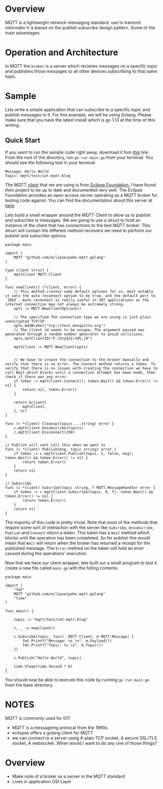# Overview

MQTT is a lightweight network messaging standard. use to transmit informatio  It is based on the publish subscribe design pattern. Some of the main adventages


# Operation and Architecture

In MQTT the `broker` is a server which recieves messages on a specific topic and publishes those messages to all other devices subscribing to that same topic. 

# Sample

Lets write a simple application that can subscribe to a specific topic and publish messages to it. For this example, we will be using Golang. Please make sure that you have the latest install which is go 1.13 at the time of this writing.

## Quick Start

If you want to run the sample code right away, download it fom [this](https://raw.githubusercontent.com/kevinlutzer/blogs/master/iot-core-mqtt/sample) link. From the root of the directory, run `go run main.go` from your terminal. You should see the following text in your terminal

```
Message: Hello World 
Topic: mqtt/test/iot-mqtt-blog 
```
<!-- 

``` golang
package main

func main() {
	
}
```


 and install the needed depencies. To do this, run the following bash commands. 

```
go mod init mqtt-sample
go get github.com/eclipse/paho.mqtt.golang   
go mod vendor
``` -->

The MQTT [client](https://github.com/eclipse/paho.mqtt.golang) that we are using is from [Eclipse Foundation](https://www.eclipse.org/org/foundation/), I have found their project to be up to date and documented very well. The Eclipse Foundation provides an open access server operating as a MQTT broker for testing code against. You can find the documentation about this server at [here](`http://test.mosquitto.org/`).


Lets build a small wrapper around the MQTT Client to allow us to publish and subscribe to messages. We are going to use a struct to hold an instance of the client that has connections to the test MQTT broker. This struct will contain the different method-recievers we need to perform our publish and subscribe options.

``` golang
package main

import (
	MQTT "github.com/eclipse/paho.mqtt.golang"
)

type client struct {
	mqttClient MQTT.Client
}

func newClient() (*client, error) {
    // This method creates some default options for us, most notably it sets the auto reconnect option to be true, and the default port to `1883`. Auto reconnect is really useful in IOT applications as the internet connection may not always be extremely strong.
    opts := MQTT.NewClientOptions()
    
    // The specified The connection type we are using is just plain unencrypted TCP/IP 
    opts.AddBroker("tcp://test.mosquitto.org")
    // The client id needs to be unique, The argument passed was generated through a random number generator to avoid collisions.
	opts.SetClientID("F`/hty$3{+JQ%,j9")

	mqttClient := MQTT.NewClient(opts)

    
    // We have to create the connection to the broker manually and verify that there is no error. The Connect method returns a token. To verify that there is no issues with creating the connection we have to call Wait which blocks until a connection attempt has been made, then check if there was any error.  
	if token := mqttClient.Connect(); token.Wait() && token.Error() != nil {
		return nil, token.Error()
	}

	return &client{
		mqttClient,
	}, nil
}

func (c *client) Cleanup(topics ...string) error {
	c.mqttClient.Unsubscribe(topics)
	c.mqttClient.Disconnect(250)
}

// Publish will sent Call this when we want to
func (c *client) Publish(msg, topic string) error {
	if token := c.mqttClient.Publish(topic, 1, false, msg); token.Wait() && token.Error() != nil {
		return token.Error()
	}
	return nil
}

// Subscribe
func (c *client) Subsribe(topic string, f MQTT.MessageHandler error {
	if token := c.mqttClient.Subscribe(topic, 0, f); token.Wait() && token.Error() != nil {
		return token.Error()
	}
	return nil
}
```

The majority of this code is pretty trivial. Note that most of the methods that require some sort of interaction with the server like `Subsribe`, `Unsubscribe`, `Publish` and `Connect` return a token. This token has a `Wait` method which blocks until the operation has been completed. So for publish this would mean that `Wait` will return when the broker has returned a receipt for the published message. The `Error` method on the token will hold an error caused during the operations' execution.


Now that we have our client wrapper, lets built our a small program to test it. create a new file called `main.go` with the folling contents

``` golang
package main

import (
	"fmt"
	MQTT "github.com/eclipse/paho.mqtt.golang"
	"time"
)

func main() {

	topic := "mqtt/test/iot-mqtt-blog"

	c, _ := newClient()
	
	c.Subsribe(topic, func(_ MQTT.Client, m MQTT.Message) {
		fmt.Printf("Message: %s \n", m.Payload())
		fmt.Printf("Topic: %s \n", m.Topic())
	})
	
	c.Publish("Hello World", topic)
	
	time.Sleep(time.Second * 6)
}
```

You should now be able to execute this code by running `go run main.go` from the base directory. 


# NOTES


MQTT is commonly used for IOT 


- MQTT is a messageing protocal from the 1990s. 
- eclispse offers a golang client for MQTT
- we can connect to a server using A plain TCP socket, A secure SSL/TLS socket, A websocket. When would I want to do any one of those things? 


# Overview
- Make note of a broker as a server in the MQTT standard
- Lives in application OSI Layer
